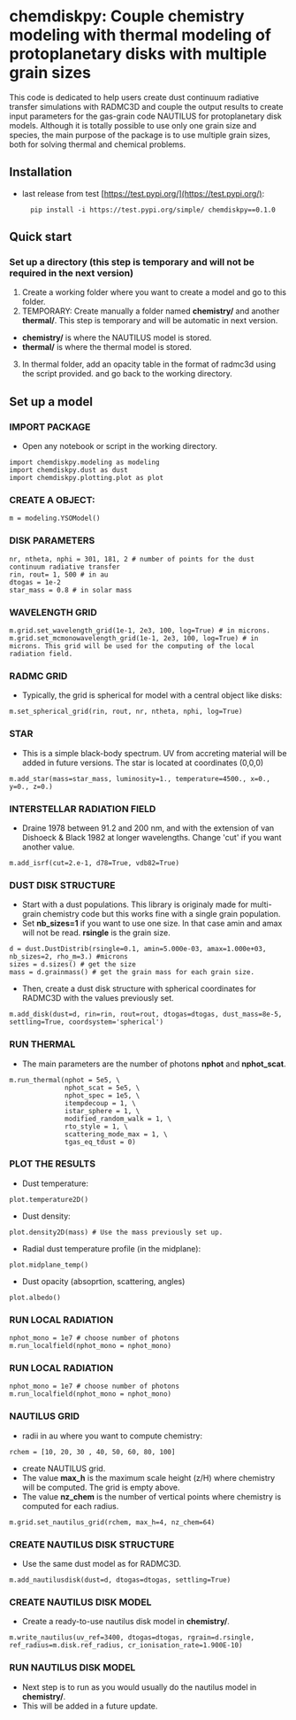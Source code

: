 # chemdiskpy: Couple chemistry modeling with thermal modeling of protoplanetary disks with multiple grain sizes


This code is dedicated to help users create dust continuum radiative transfer simulations with RADMC3D and couple the output results to create input parameters for the gas-grain code NAUTILUS for protoplanetary disk models.
Although it is totally possible to use only one grain size and species, the main purpose of the package is to use multiple grain sizes, both for solving thermal and chemical problems.


## Installation

- last release from test [https://test.pypi.org/](https://test.pypi.org/):

        pip install -i https://test.pypi.org/simple/ chemdiskpy==0.1.0


## Quick start

### Set up a directory (this step is temporary and will not be required in the next version)
1. Create a working folder where you want to create a model and go to this folder.
2. TEMPORARY: Create manually a folder named **chemistry/** and another **thermal/**. This step is temporary and will be automatic in next version.
- **chemistry/** is where the NAUTILUS model is stored.
- **thermal/** is where the thermal model is stored.
3. In thermal folder, add an opacity table in the format of radmc3d using the script provided. and go back to the working directory.

## Set up a model

### IMPORT PACKAGE
- Open any notebook or script in the working directory.

```
import chemdiskpy.modeling as modeling
import chemdiskpy.dust as dust
import chemdiskpy.plotting.plot as plot
```

### CREATE A OBJECT:
```
m = modeling.YSOModel() 
```

### DISK PARAMETERS
```
nr, ntheta, nphi = 301, 181, 2 # number of points for the dust continuum radiative transfer
rin, rout= 1, 500 # in au
dtogas = 1e-2
star_mass = 0.8 # in solar mass 
```

### WAVELENGTH GRID
```
m.grid.set_wavelength_grid(1e-1, 2e3, 100, log=True) # in microns.
m.grid.set_mcmonowavelength_grid(1e-1, 2e3, 100, log=True) # in microns. This grid will be used for the computing of the local radiation field.
```

### RADMC GRID
- Typically, the grid is spherical for model with a central object like disks:

```
m.set_spherical_grid(rin, rout, nr, ntheta, nphi, log=True)
```

### STAR
- This is a simple black-body spectrum. UV from accreting material will be added in future versions. The star is located at coordinates (0,0,0)
```
m.add_star(mass=star_mass, luminosity=1., temperature=4500., x=0., y=0., z=0.)
```

### INTERSTELLAR RADIATION FIELD
- Draine 1978 between 91.2 and 200 nm, and with the extension of van Dishoeck & Black 1982 at longer wavelengths. Change 'cut' if you want another value.
```
m.add_isrf(cut=2.e-1, d78=True, vdb82=True)
```

### DUST DISK STRUCTURE
- Start with a dust populations. This library is originaly made for multi-grain chemistry code but this works fine with a single grain population.
- Set **nb_sizes=1** if you want to use one size. In that case amin and amax will not be read. **rsingle** is the grain size.
```
d = dust.DustDistrib(rsingle=0.1, amin=5.000e-03, amax=1.000e+03, nb_sizes=2, rho_m=3.) #microns
sizes = d.sizes() # get the size 
mass = d.grainmass() # get the grain mass for each grain size. 
```

- Then, create a dust disk structure with spherical coordinates for RADMC3D with the values previously set. 
```
m.add_disk(dust=d, rin=rin, rout=rout, dtogas=dtogas, dust_mass=8e-5, settling=True, coordsystem='spherical')
```

### RUN THERMAL
- The main parameters are the number of photons **nphot** and **nphot_scat**. 
```
m.run_thermal(nphot = 5e5, \
              nphot_scat = 5e5, \
              nphot_spec = 1e5, \
              itempdecoup = 1, \
              istar_sphere = 1, \
              modified_random_walk = 1, \
              rto_style = 1, \
              scattering_mode_max = 1, \
              tgas_eq_tdust = 0)
```

### PLOT THE RESULTS
- Dust temperature:
```
plot.temperature2D() 
```

- Dust density:
```
plot.density2D(mass) # Use the mass previously set up. 
```

- Radial dust temperature profile (in the midplane):
```
plot.midplane_temp() 
```

- Dust opacity (absoprtion, scattering, angles)
```
plot.albedo() 
```

### RUN LOCAL RADIATION
```
nphot_mono = 1e7 # choose number of photons
m.run_localfield(nphot_mono = nphot_mono)
```

### RUN LOCAL RADIATION
```
nphot_mono = 1e7 # choose number of photons
m.run_localfield(nphot_mono = nphot_mono)
```

### NAUTILUS GRID
- radii in au where you want to compute chemistry:
```
rchem = [10, 20, 30 , 40, 50, 60, 80, 100] 
```
- create NAUTILUS grid. 
- The value **max_h** is the maximum scale height (z/H) where chemistry will be computed. The grid is empty above. 
- The value **nz_chem** is the number of vertical points where chemistry is computed for each radius.
```  
m.grid.set_nautilus_grid(rchem, max_h=4, nz_chem=64)
```

### CREATE NAUTILUS DISK STRUCTURE
- Use the same dust model as for RADMC3D.
```
m.add_nautilusdisk(dust=d, dtogas=dtogas, settling=True)
```

### CREATE NAUTILUS DISK MODEL
- Create a ready-to-use nautilus disk model in **chemistry/**.
```
m.write_nautilus(uv_ref=3400, dtogas=dtogas, rgrain=d.rsingle, ref_radius=m.disk.ref_radius, cr_ionisation_rate=1.900E-10)
```

### RUN NAUTILUS DISK MODEL
- Next step is to run as you would usually do the nautilus model in **chemistry/**.
- This will be added in a future update.